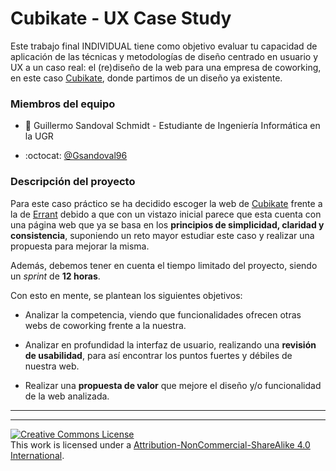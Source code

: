 # Cubikate - UX Case Study
Este trabajo final INDIVIDUAL tiene como objetivo evaluar tu capacidad de aplicación
de las técnicas y metodologías de diseño centrado en usuario y UX a un caso real: el (re)diseño de la
web para una empresa de coworking, en este caso [Cubikate](https://cubikate.es), donde partimos de un diseño ya existente.

### Miembros del equipo

 * :bust_in_silhouette:  Guillermo Sandoval Schmidt - Estudiante de Ingeniería Informática en la UGR  
  - :octocat: [@Gsandoval96](https://github.com/Gsandoval96)

### Descripción del proyecto

Para este caso práctico se ha decidido escoger la web de [Cubikate](https://cubikate.es) frente a la de [Errant](https://www.errant.es) debido a que con un vistazo inicial parece que esta cuenta con una página web que ya se basa en los **principios de simplicidad, claridad y consistencia**, suponiendo un reto mayor estudiar este caso y realizar una propuesta para mejorar la misma.

Además, debemos tener en cuenta el tiempo limitado del proyecto, siendo un *sprint* de **12 horas**.

Con esto en mente, se plantean los siguientes objetivos:

- Analizar la competencia, viendo que funcionalidades ofrecen otras webs de coworking frente a la nuestra.

- Analizar en profundidad la interfaz de usuario, realizando una **revisión de usabilidad**, para así encontrar los puntos fuertes y débiles de nuestra web.

- Realizar una **propuesta de valor** que mejore el diseño y/o funcionalidad de la web analizada.

---

---

[![Creative Commons License][image-1]][1]  
This work is licensed under a [Attribution-NonCommercial-ShareAlike 4.0 International][1].

[1]:    https://creativecommons.org/licenses/by-nc-sa/4.0/deed

[image-1]:    https://licensebuttons.net/l/by-nc-sa/4.0/80x15.png
